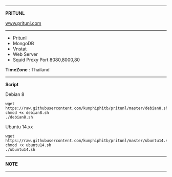 ______________________________________________
**PRITUNL** 

www.pritunl.com

_______________________________________________
- Pritunl
- MongoDB
- Vnstat
- Web Server
- Squid Proxy Port 8080,8000,80

**TimeZone**   :  Thailand

_________________________________________________
**Script**

Debian 8
```
wget https://raw.githubusercontent.com/kunphiphitb/pritunl/master/debian8.sh
chmod +x debian8.sh
./debian8.sh
```

Ubuntu 14.xx
```
wget https://raw.githubusercontent.com/kunphiphitb/pritunl/master/ubuntu14.sh
chmod +x ubuntu14.sh
./ubuntu14.sh
```
__________________________________________________


**NOTE**

___________________________________________________
